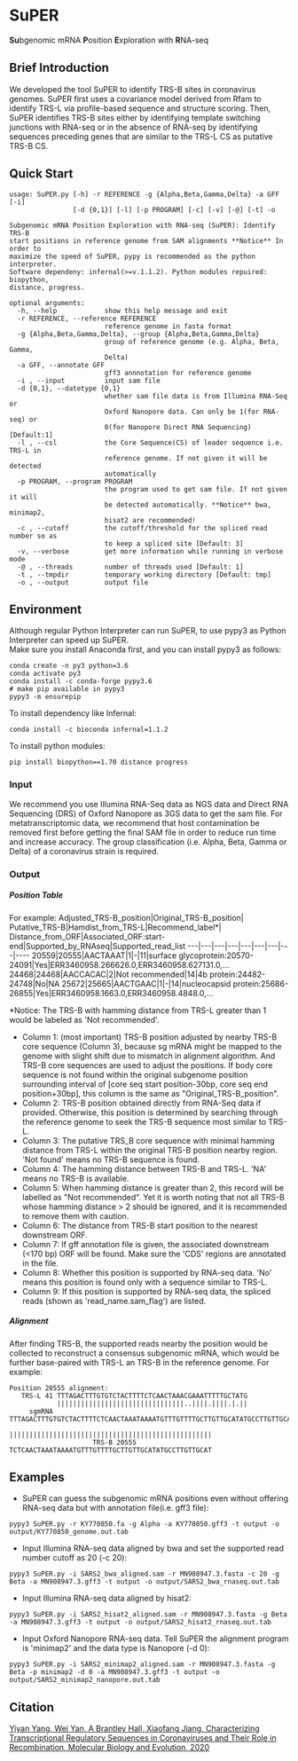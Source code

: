 # SuPER
**Su**bgenomic mRNA **P**osition **E**xploration with **R**NA-seq

## Brief Introduction
We developed the tool SuPER to identify TRS-B sites in coronavirus genomes. SuPER first uses a covariance model derived from Rfam to identify TRS-L via profile-based sequence and structure scoring. Then, SuPER identifies TRS-B sites either by identifying template switching junctions with RNA-seq or in the absence of RNA-seq by identifying sequences preceding genes that are similar to the TRS-L CS as putative TRS-B CS.

## Quick Start
```
usage: SuPER.py [-h] -r REFERENCE -g {Alpha,Beta,Gamma,Delta} -a GFF [-i]
                [-d {0,1}] [-l] [-p PROGRAM] [-c] [-v] [-@] [-t] -o

Subgenomic mRNA Position Exploration with RNA-seq (SuPER): Identify TRS-B
start positions in reference genome from SAM alignments **Notice** In order to
maximize the speed of SuPER, pypy is recommended as the python interpreter.
Software dependeny: infernal(>=v.1.1.2). Python modules repuired: biopython,
distance, progress.

optional arguments:
  -h, --help            show this help message and exit
  -r REFERENCE, --reference REFERENCE
                        reference genome in fasta format
  -g {Alpha,Beta,Gamma,Delta}, --group {Alpha,Beta,Gamma,Delta}
                        group of reference genome (e.g. Alpha, Beta, Gamma,
                        Delta)
  -a GFF, --annotate GFF
                        gff3 annnotation for reference genome
  -i , --input          input sam file
  -d {0,1}, --datetype {0,1}
                        whether sam file data is from Illumina RNA-Seq or
                        Oxford Nanopore data. Can only be 1(for RNA-seq) or
                        0(for Nanopore Direct RNA Sequencing) [Default:1]
  -l , --csl            the Core Sequence(CS) of leader sequence i.e. TRS-L in
                        reference genome. If not given it will be detected
                        automatically
  -p PROGRAM, --program PROGRAM
                        the program used to get sam file. If not given it will
                        be detected automatically. **Notice** bwa, minimap2,
                        hisat2 are recommended!
  -c , --cutoff         the cutoff/threshold for the spliced read number so as
                        to keep a spliced site [Default: 3]
  -v, --verbose         get more information while running in verbose mode
  -@ , --threads        number of threads used [Default: 1]
  -t , --tmpdir         temporary working directory [Default: tmp]
  -o , --output         output file
```

## Environment
Although regular Python Interpreter can run SuPER, to use pypy3 as Python Interpreter can speed up SuPER.   
Make sure you install Anaconda first, and you can install pypy3 as follows:

```
conda create -n py3 python=3.6
conda activate py3
conda install -c conda-forge pypy3.6
# make pip available in pypy3
pypy3 -m ensurepip
```
To install dependency like Infernal:

```
conda install -c bioconda infernal=1.1.2
```
To install python modules:

```
pip install biopython==1.70 distance progress
```

### Input
We recommend you use Illumina RNA-Seq data as NGS data and Direct RNA Sequencing (DRS) of Oxford Nanopore as 3GS data to get the sam file.
For metatranscriptomic data, we recommend that host contamination be removed first before getting the final SAM file in order to reduce run time and increase accuracy.
The group classification (i.e. Alpha, Beta, Gamma or Delta) of a coronavirus strain is required.

### Output
##### Position Table
For example:
Adjusted_TRS-B_position|Original_TRS-B_position| Putative_TRS-B|Hamdist_from_TRS-L|Recommend_label*|	Distance_from_ORF|Associated_ORF:start-end|Supported_by_RNAseq|Supported_read_list
---|---|---|---|---|---|---|---|----
20559|20555|AACTAAAT|1|-|11|surface glycoprotein:20570-24091|Yes|ERR3460958.266626.0,ERR3460958.627131.0,...
24468|24468|AACCACAC|2|Not recommended|14|4b protein:24482-24748|No|NA
25672|25665|AACTGAAC|1|-|14|nucleocapsid protein:25686-26855|Yes|ERR3460958.1663.0,ERR3460958.4848.0,...

*Notice: The TRS-B with hamming distance from TRS-L greater than 1 would be labeled as 'Not recommended'.

- Column 1: (most important) TRS-B position adjusted by nearby TRS-B core sequence (Column 3), because sg mRNA might be mapped to the genome with slight shift due to mismatch in alignment algorithm. And TRS-B core sequences are used to adjust the positions. If body core sequence is not found within the original subgenome position surrounding interval of [core seq start position-30bp, core seq end position+30bp], this column is the same as "Original_TRS-B_position".
- Column 2: TRS-B position obtained directly from RNA-Seq data if provided. Otherwise, this position is determined by searching through the reference genome to seek the  TRS-B sequence most similar to TRS-L.
- Column 3: The putative TRS_B core sequence with minimal hamming distance from TRS-L within the original TRS-B position nearby region. 'Not found' means no TRS-B sequence is found.
- Column 4: The hamming distance between TRS-B and TRS-L. 'NA' means no TRS-B is available.
- Column 5: When hamming distance is greater than 2, this record will be labelled as "Not recommended". Yet it is worth noting that not all TRS-B whose hamming distance > 2 should be ignored, and it is recommended to remove them with caution.
- Column 6: The distance from TRS-B start position to the nearest downstream ORF.
- Column 7: If gff annotation file is given, the associated downstream (<170 bp) ORF will be found. Make sure the 'CDS' regions are annotated in the file. 
- Column 8: Whether this position is supported by RNA-seq data. 'No' means this position is found only with a sequence similar to TRS-L.
- Column 9: If this position is supported by RNA-seq data, the spliced reads (shown as 'read_name.sam_flag') are listed.

##### Alignment
After finding TRS-B, the supported reads nearby the position would be collected to reconstruct a consensus subgenomic mRNA, which would be further base-paired with TRS-L an TRS-B in the reference genome.
For example:

```
Position 20555 alignment:
   TRS-L 41 TTTAGACTTTGTGTCTACTTTTCTCAACTAAACGAAATTTTTGCTATG
            ||||||||||||||||||||||||||||||||..||||.||||.|.||
     sgmRNA TTTAGACTTTGTGTCTACTTTTCTCAACTAAATAAAATGTTTGTTTTGCTTGTTGCATATGCCTTGTTGCAT
                                 |||||||||||||||||||||||||||||||||||||||||||||||||||
                     TRS-B 20555 TCTCAACTAAATAAAATGTTTGTTTTGCTTGTTGCATATGCCTTGTTGCAT
```

## Examples

- SuPER can guess the subgenomic mRNA positions even without offering RNA-seq data but with annotation file(i.e. gff3 file):
```
pypy3 SuPER.py -r KY770850.fa -g Alpha -a KY770850.gff3 -t output -o output/KY770850_genome.out.tab
```

- Input Illumina RNA-seq data aligned by bwa and set the supported read number cutoff as 20 (-c 20):
```
pypy3 SuPER.py -i SARS2_bwa_aligned.sam -r MN908947.3.fasta -c 20 -g Beta -a MN908947.3.gff3 -t output -o output/SARS2_bwa_rnaseq.out.tab
```

- Input Illumina RNA-seq data aligned by hisat2:
```
pypy3 SuPER.py -i SARS2_hisat2_aligned.sam -r MN908947.3.fasta -g Beta -a MN908947.3.gff3 -t output -o output/SARS2_hisat2_rnaseq.out.tab
```

- Input Oxford Nanopore RNA-seq data. Tell SuPER the alignment program is 'minimap2' and the data type is Nanopore (-d 0):
```
pypy3 SuPER.py -i SARS2_minimap2_aligned.sam -r MN908947.3.fasta -g Beta -p minimap2 -d 0 -a MN908947.3.gff3 -t output -o output/SARS2_minimap2_nanopore.out.tab
```
## Citation
[Yiyan Yang, Wei Yan, A Brantley Hall, Xiaofang Jiang, Characterizing Transcriptional Regulatory Sequences in Coronaviruses and Their Role in Recombination, Molecular Biology and Evolution, 2020](https://doi.org/10.1093/molbev/msaa281)
